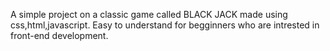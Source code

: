 A simple project on a classic game called BLACK JACK made using css,html,javascript.
Easy to understand for begginners who are intrested in front-end development.
